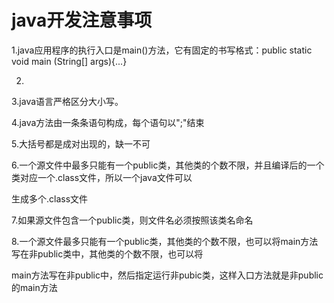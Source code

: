 # java开发注意事项
 1.java应用程序的执行入口是main()方法，它有固定的书写格式：public static void main (String[] args){...}

 2.
 
 3.java语言严格区分大小写。

 4.java方法由一条条语句构成，每个语句以";"结束

 5.大括号都是成对出现的，缺一不可

 6.一个源文件中最多只能有一个public类，其他类的个数不限，并且编译后的一个类对应一个.class文件，所以一个java文件可以

 生成多个.class文件

 7.如果源文件包含一个public类，则文件名必须按照该类名命名

 8.一个源文件最多只能有一个public类，其他类的个数不限，也可以将main方法写在非public类中，其他类的个数不限，也可以将
 
 main方法写在非public中，然后指定运行非pubic类，这样入口方法就是非public的main方法
 